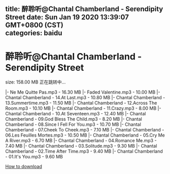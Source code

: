 
title: 醉聆听@Chantal Chamberland - Serendipity Street
date: Sun Jan 19 2020 13:39:07 GMT+0800 (CST)    
categories: baidu
---

# 醉聆听@Chantal Chamberland - Serendipity Street
size: 158.00 MB
 正在跳转中...
 
|- Ne Me Quitte Pas.mp3 - 16.30 MB
|- Faded Valentine.mp3 - 10.00 MB
|- Chantal Chamberland - 14.At Last.mp3 - 10.80 MB
|- Chantal Chamberland - 13.Summertime.mp3 - 11.50 MB
|- Chantal Chamberland - 12.Across The Room.mp3 - 10.10 MB
|- Chantal Chamberland - 11.Crazy.mp3 - 8.00 MB
|- Chantal Chamberland - 10.At Seventeen.mp3 - 12.40 MB
|- Chantal Chamberland - 09.God Bless The Child.mp3 - 8.20 MB
|- Chantal Chamberland - 08.Since I Fell For You.mp3 - 10.70 MB
|- Chantal Chamberland - 07.Cheek To Cheek.mp3 - 7.10 MB
|- Chantal Chamberland - 06.Les Feuilles Mortes.mp3 - 10.50 MB
|- Chantal Chamberland - 05.Cry Me A River.mp3 - 6.70 MB
|- Chantal Chamberland - 04.Romance Me.mp3 - 7.40 MB
|- Chantal Chamberland - 03.Solitude.mp3 - 9.30 MB
|- Chantal Chamberland - 02.Time After Time.mp3 - 9.40 MB
|- Chantal Chamberland - 01.It's You.mp3 - 9.60 MB

[How to download](https://bpcam.bemobtrk.com/go/2ceec3aa-1ca2-46d6-b9ff-aaa5c184517c?jno=2643)